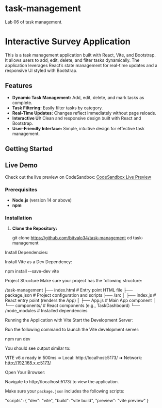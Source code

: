 # task-management
Lab 06 of task management.

# Interactive Survey Application
This is a task management application built with React, Vite, and Bootstrap. It allows users to add, edit, delete, and filter tasks dynamically. The application leverages React’s state management for real-time updates and a responsive UI styled with Bootstrap.

## Features

- **Dynamic Task Management:** Add, edit, delete, and mark tasks as complete.
- **Task Filtering:** Easily filter tasks by category.
- **Real-Time Updates:** Changes reflect immediately without page reloads.
- **Interactive UI:** Clean and responsive design built with React and Bootstrap.
- **User-Friendly Interface:** Simple, intuitive design for effective task management.

## Getting Started

## Live Demo

Check out the live preview on CodeSandbox: [CodeSandbox Live Preview](https://codesandbox.io/p/sandbox/task-management-y8wrfc)

### Prerequisites

- **Node.js** (version 14 or above)
- **npm**

### Installation

1. **Clone the Repository:**

   git clone https://github.com/bitvalo34/task-management
   cd task-management

Install Dependencies:

Install Vite as a Dev Dependency:

npm install --save-dev vite

Project Structure
Make sure your project has the following structure:

/task-management
├── index.html         # Entry point HTML file
├── package.json       # Project configuration and scripts
├── /src
│   ├── index.js       # React entry point (renders the App)
│   ├── App.js         # Main App component
│   └── components/    # React components (e.g., TaskDashboard)
└── /node_modules      # Installed dependencies

Running the Application with Vite
Start the Development Server:

Run the following command to launch the Vite development server:

npm run dev

You should see output similar to:

VITE v6.x  ready in 500ms
➜  Local:   http://localhost:5173/
➜  Network: http://192.168.x.x:5173/

Open Your Browser:

Navigate to http://localhost:5173/ to view the application.

Make sure your `package.json` includes the following scripts:

"scripts": {
  "dev": "vite",
  "build": "vite build",
  "preview": "vite preview"
}